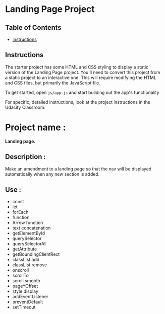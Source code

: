 # Landing Page Project

## Table of Contents

- [Instructions](#instructions)

## Instructions

The starter project has some HTML and CSS styling to display a static version of the Landing Page project. You'll need to convert this project from a static project to an interactive one. This will require modifying the HTML and CSS files, but primarily the JavaScript file.

To get started, open `js/app.js` and start building out the app's functionality

For specific, detailed instructions, look at the project instructions in the Udacity Classroom.

# Project name :

**Landing page.**

## Description :

Make an amendment to a landing page so that the nav will be displayed automatically when any new section is added.

## Use :

- const
- let
- forEach
- function
- Arrow function
- text concatenation
- getElementById
- querySelector
- querySelectorAll
- getAttribute
- getBoundingClientRect
- classList add
- classList remove
- onscroll
- scrollTo
- scroll smooth
- pageYOffset
- style display
- addEventListener
- preventDefault
- setTimeout
